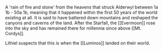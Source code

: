 A 'rain of fire and stone' from the heavens that struck Alderwyl between 1a 1b - 50a 1b, meaning that it happened within the first 50 years of the world existing at all. It is said to have battered down mountains and reshaped the canyons and caverns of the land. After the Starfall, the [[Evermoon]] rose into the sky and has remained there for millennia since above [[Mt. Cordys]]. 

Lithiel suspects that this is when the [[Luminos]] landed on their world.